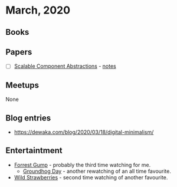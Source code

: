 # March, 2020

## Books

## Papers

- [ ] [Scalable Component Abstractions](https://lampwww.epfl.ch/~odersky/papers/ScalableComponent.pdf) - [notes](scalable-component-abstractions.md)

## Meetups

None

## Blog entries

- <https://dewaka.com/blog/2020/03/18/digital-minimalism/> 

## Entertaintment

- [Forrest Gump](https://www.imdb.com/title/tt0109830/) - probably the third time watching for me. 
  - [Groundhog Day](https://www.imdb.com/title/tt0107048/) - another rewatching of an all time favourite.
- [Wild Strawberries](https://www.imdb.com/title/tt0050986/) - second time watching of another favourite.
